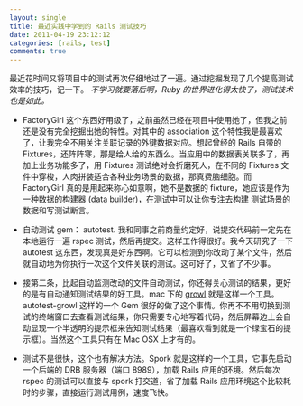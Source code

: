 ```yaml
---
layout: single
title: 最近实践中学到的 Rails 测试技巧
date: 2011-04-19 23:12:12
categories: [rails, test]
comments: true
---                     
```


最近花时间又将项目中的测试再次仔细地过了一遍。通过挖掘发现了几个提高测试效率的技巧，记一下。 _不学习就要落后啊，Ruby 的世界进化得太快了，测试技术也是如此。_   

+ FactoryGirl 这个东西好用级了，之前虽然已经在项目中使用她了，但我之前还是没有完全挖掘出她的特性。对其中的 association 这个特性我是最喜欢了，让我完全不用关注关联记录的外键数据对应。想起曾经的 Rails 自带的 Fixtures，还阵阵寒，那是给人给的东西么。当应用中的数据表关联多了，再加上业务功能多了，用 Fixtures 测试绝对会折磨死人，在不同的 Fixtures 文件中穿梭，人肉拼装适合各种业务场景的数据，那真费脑细胞。而 FactoryGirl 真的是用起来称心如意啊，她不是数据的 fixture，她应该是作为一种数据的构建器 (data builder)，在测试中可以让你专注去构建 测试场景的数据和写测试断言。
 
+ 自动测试 gem： autotest. 我和同事之前商量约定好，说提交代码前一定先在本地运行一遍 rspec 测试，然后再提交。这样工作得很好。我今天研究了一下 autotest 这东西，发现真是好东西啊。它可以检测到你改动了某个文件，然后就自动地为你执行一次这个文件关联的测试。这可好了，又省了不少事。 

+ 接第二条，比起自动监测改动的文件自动测试，你还得关心测试的结果，更好的是有自动通知测试结果的好工具。mac 下的 [growl](http://growl.info/) 就是这样一个工具。autotest-growl 这样的一个 Gem 很好的做了这个事情。你再不不用切换到测试的终端窗口去查看测试结果，你只需要专心地写着代码，然后屏幕边上会自动显现一个半透明的提示框来告知测试结果（最喜欢看到就是一个绿宝石的提示框）。当然这个工具只有在 Mac OSX 上才有的。 

+ 测试不是很快，这个也有解决方法。Spork 就是这样的一个工具，它事先启动一个后端的 DRB 服务器（端口 8989），加载 Rails 应用的环境。然后每次 rspec 的测试可以直接与 spork 打交道，省了加载 Rails 应用环境这个比较耗时的步骤，直接运行测试用例，速度飞快。